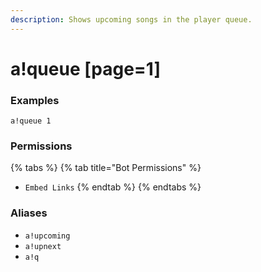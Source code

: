 ```yaml
---
description: Shows upcoming songs in the player queue.
---
```


# a!queue \[page=1\]

### Examples

```text
a!queue 1
```

### Permissions

{% tabs %}
{% tab title="Bot Permissions" %}
* `Embed Links`
{% endtab %}
{% endtabs %}

### Aliases

* `a!upcoming`
* `a!upnext`
* `a!q`

